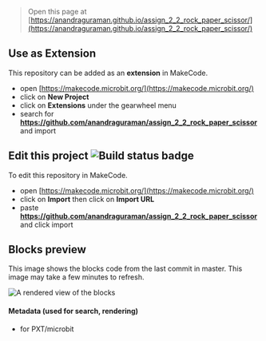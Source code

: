 
> Open this page at [https://anandraguraman.github.io/assign_2_2_rock_paper_scissor/](https://anandraguraman.github.io/assign_2_2_rock_paper_scissor/)

## Use as Extension

This repository can be added as an **extension** in MakeCode.

* open [https://makecode.microbit.org/](https://makecode.microbit.org/)
* click on **New Project**
* click on **Extensions** under the gearwheel menu
* search for **https://github.com/anandraguraman/assign_2_2_rock_paper_scissor** and import

## Edit this project ![Build status badge](https://github.com/anandraguraman/assign_2_2_rock_paper_scissor/workflows/MakeCode/badge.svg)

To edit this repository in MakeCode.

* open [https://makecode.microbit.org/](https://makecode.microbit.org/)
* click on **Import** then click on **Import URL**
* paste **https://github.com/anandraguraman/assign_2_2_rock_paper_scissor** and click import

## Blocks preview

This image shows the blocks code from the last commit in master.
This image may take a few minutes to refresh.

![A rendered view of the blocks](https://github.com/anandraguraman/assign_2_2_rock_paper_scissor/raw/master/.github/makecode/blocks.png)

#### Metadata (used for search, rendering)

* for PXT/microbit
<script src="https://makecode.com/gh-pages-embed.js"></script><script>makeCodeRender("{{ site.makecode.home_url }}", "{{ site.github.owner_name }}/{{ site.github.repository_name }}");</script>
